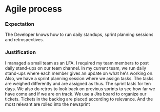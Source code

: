 # Agile process

### Expectation
The Developer knows how to run daily standups, sprint planning sessions and retrospectives.

### Justification
I managed a small team as an LFA. I required my team members to post daily stand-ups on our team channel.
In my current team, we run daily stand-ups where each member gives an update on what he's working on. Also, we have a sprint planning session where we assign tasks. The tasks are weighed differently and are assigned as thus. The sprint lasts for ten days. We also do retros to look back on previous sprints to see how far we have come and if we are on track.
We use a Jira board to organize our tickets. Tickets in the backlog are placed according to relevance. And the most relevant are rolled into the newsprint
